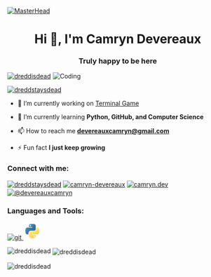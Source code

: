 [![MasterHead](https://boingboing.net/wp-content/uploads/2014/11/10_void_animated.gif)](https://rishavchanda.io)
<h1 align="center">Hi 👋, I'm Camryn Devereaux</h1>
<h3 align="center">Truly happy to be here</h3>
<img align="right" alt="Coding" width="400" src="https://i.pinimg.com/originals/7a/c7/1e/7ac71e72373b0fb270b3a6d72e44eea3.gif">

<p align="left"> <a href="https://github.com/ryo-ma/github-profile-trophy"><img src="https://github-profile-trophy.vercel.app/?username=dreddisdead" alt="dreddisdead" /></a> </p>

<p align="left"> <a href="https://twitter.com/dreddstaysdead" target="blank"><img src="https://img.shields.io/twitter/follow/dreddstaysdead?logo=twitter&style=for-the-badge" alt="dreddstaysdead" /></a> </p>

- 🔭 I’m currently working on [Terminal Game](https://github.com/dreddisdead/terminal-game.git)

- 🌱 I’m currently learning **Python, GitHub, and Computer Science**

- 📫 How to reach me **devereauxcamryn@gmail.com**

- ⚡ Fun fact **I just keep growing**

<h3 align="left">Connect with me:</h3>
<p align="left">
<a href="https://twitter.com/dreddstaysdead" target="blank"><img align="center" src="https://raw.githubusercontent.com/rahuldkjain/github-profile-readme-generator/master/src/images/icons/Social/twitter.svg" alt="dreddstaysdead" height="30" width="40" /></a>
<a href="https://linkedin.com/in/camryn-devereaux" target="blank"><img align="center" src="https://raw.githubusercontent.com/rahuldkjain/github-profile-readme-generator/master/src/images/icons/Social/linked-in-alt.svg" alt="camryn-devereaux" height="30" width="40" /></a>
<a href="https://instagram.com/camryn.dev" target="blank"><img align="center" src="https://raw.githubusercontent.com/rahuldkjain/github-profile-readme-generator/master/src/images/icons/Social/instagram.svg" alt="camryn.dev" height="30" width="40" /></a>
<a href="https://medium.com/@devereauxcamryn" target="blank"><img align="center" src="https://raw.githubusercontent.com/rahuldkjain/github-profile-readme-generator/master/src/images/icons/Social/medium.svg" alt="@devereauxcamryn" height="30" width="40" /></a>
</p>

<h3 align="left">Languages and Tools:</h3>
<p align="left"> <a href="https://git-scm.com/" target="_blank" rel="noreferrer"> <img src="https://www.vectorlogo.zone/logos/git-scm/git-scm-icon.svg" alt="git" width="40" height="40"/> </a> <a href="https://www.python.org" target="_blank" rel="noreferrer"> <img src="https://raw.githubusercontent.com/devicons/devicon/master/icons/python/python-original.svg" alt="python" width="40" height="40"/> </a> </p>

<p><img align="left" src="https://github-readme-stats.vercel.app/api/top-langs?username=dreddisdead&show_icons=true&locale=en&layout=compact" alt="dreddisdead" /></p>

<p>&nbsp;<img align="center" src="https://github-readme-stats.vercel.app/api?username=dreddisdead&show_icons=true&locale=en" alt="dreddisdead" /></p>

<p><img align="center" src="https://github-readme-streak-stats.herokuapp.com/?user=dreddisdead&" alt="dreddisdead" /></p>

